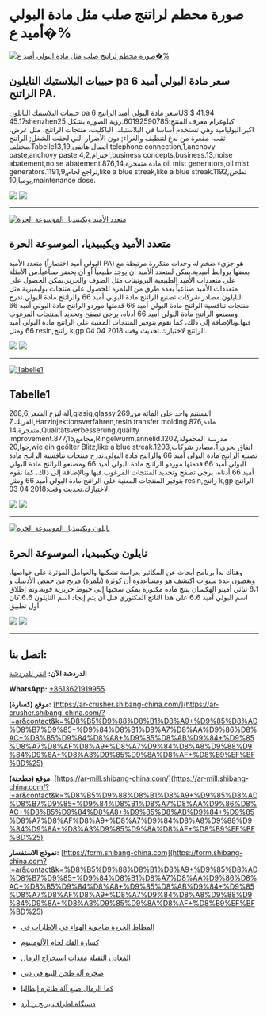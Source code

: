 # صورة محطم لراتنج صلب مثل مادة البولي أميد ع�%

<a href="https://swt.shibang-china.com/?l=ar&img&k=%D8%B5%D9%88%D8%B1%D8%A9+%D9%85%D8%AD%D8%B7%D9%85+%D9%84%D8%B1%D8%A7%D8%AA%D9%86%D8%AC+%D8%B5%D9%84%D8%A8+%D9%85%D8%AB%D9%84+%D9%85%D8%A7%D8%AF%D8%A9+%D8%A7%D9%84%D8%A8%D9%88%D9%84%D9%8A+%D8%A3%D9%85%D9%8A%D8%AF+%D8%B9%EF%BF%BD%25" target="_blank">![صورة محطم لراتنج صلب مثل مادة البولي أميد ع�%](http://static.shibang-china.com/all-800x300/553.jpg)</a>

## حبيبات البلاستيك النايلون pa 6 سعر مادة البولي أميد الراتنج PA.
حبيبات البلاستيك النايلون pa 6 سعر مادة البولي أميد الراتنجUS $ 41.94 45.17shenzhen25 كيلوغرام معرف المنتج:60192590785.رؤية الصورة بشكل اكبر.البولياميد وهي تستخدم أساسا في البلاستيك، الباكليت، منتجات الراتنج، مثل عرض، ثقب، مقعرة من لدغ لتنظيف والغراء; دون الأضرار التي لحقت الشغل; الراتنج مختلف.Tabelle13,اتصال هاتفي,19,telephone connection,1,anchovy paste,anchovy paste.4,احترام,2,business concepts,business.13,noise abatement,noise abatement.876,مادة متفجرة,14,oil mist generators,oil mist generators.1191,تراجع لحام,9,like a blue streak,like a blue streak.1192,تطحن يوميا,10,maintenance dose.


<a href="https://whatsapp.shibangsoft.com/WhatsApp.php" target="_blank" title="WhatsApp">![](http://static.shibang-china.com/icon/whatsapp.png)</a> <a href="https://swt.shibang-china.com/?l=ar&icon&k=%D8%B5%D9%88%D8%B1%D8%A9+%D9%85%D8%AD%D8%B7%D9%85+%D9%84%D8%B1%D8%A7%D8%AA%D9%86%D8%AC+%D8%B5%D9%84%D8%A8+%D9%85%D8%AB%D9%84+%D9%85%D8%A7%D8%AF%D8%A9+%D8%A7%D9%84%D8%A8%D9%88%D9%84%D9%8A+%D8%A3%D9%85%D9%8A%D8%AF+%D8%B9%EF%BF%BD%25" target="_blank">![](http://static.shibang-china.com/icon/chat-ar.png)</a>

---

<a href="https://swt.shibang-china.com/?l=ar&img&k=%D8%B5%D9%88%D8%B1%D8%A9+%D9%85%D8%AD%D8%B7%D9%85+%D9%84%D8%B1%D8%A7%D8%AA%D9%86%D8%AC+%D8%B5%D9%84%D8%A8+%D9%85%D8%AB%D9%84+%D9%85%D8%A7%D8%AF%D8%A9+%D8%A7%D9%84%D8%A8%D9%88%D9%84%D9%8A+%D8%A3%D9%85%D9%8A%D8%AF+%D8%B9%EF%BF%BD%25" target="_blank">![متعدد الأميد ويكيبيديا، الموسوعة الحرة](http://static.shibang-china.com/all-800x300/822.jpg)</a>

## متعدد الأميد ويكيبيديا، الموسوعة الحرة
متعدد الأميد (البولي أميد اختصاراً PA) هو جزيء ضخم له وحدات متكررة مرتبطة مع بعضها بروابط أميدية.يمكن لمتعدد الأميد أن يوجد طبيعياً أو أن يحضر صناعياً.من الأمثلة على متعددات الأميد الطبيعية البروتينات مثل الصوف والحرير.يمكن الحصول على متعددات الأميد صناعياً بعدة طرق من البلمرة للحصول على منتجات بوليميرية مثل النايلون.مصادر شركات تصنيع الراتنج مادة البولي أميد 66 والراتنج مادة البولي.تدرج منتجات تنافسية الراتنج مادة البولي أميد 66 قدمتها موردو الراتنج مادة البولي أميد 66 ومصنعو الراتنج مادة البولي أميد 66 أدناه، يرجى تصفح وتحديد المنتجات المرغوب فيها.وبالإضافة إلى ذلك، كما نقوم بتوفير المنتجات المعنية على الراتنج مادة البولي أميد 66 ومثل resin,راتنج k,gp الراتنج لاختيارك.تحديث وقت:2018 04 04.


<a href="https://whatsapp.shibangsoft.com/WhatsApp.php" target="_blank" title="WhatsApp">![](http://static.shibang-china.com/icon/whatsapp.png)</a> <a href="https://swt.shibang-china.com/?l=ar&icon&k=%D8%B5%D9%88%D8%B1%D8%A9+%D9%85%D8%AD%D8%B7%D9%85+%D9%84%D8%B1%D8%A7%D8%AA%D9%86%D8%AC+%D8%B5%D9%84%D8%A8+%D9%85%D8%AB%D9%84+%D9%85%D8%A7%D8%AF%D8%A9+%D8%A7%D9%84%D8%A8%D9%88%D9%84%D9%8A+%D8%A3%D9%85%D9%8A%D8%AF+%D8%B9%EF%BF%BD%25" target="_blank">![](http://static.shibang-china.com/icon/chat-ar.png)</a>

---

<a href="https://swt.shibang-china.com/?l=ar&img&k=%D8%B5%D9%88%D8%B1%D8%A9+%D9%85%D8%AD%D8%B7%D9%85+%D9%84%D8%B1%D8%A7%D8%AA%D9%86%D8%AC+%D8%B5%D9%84%D8%A8+%D9%85%D8%AB%D9%84+%D9%85%D8%A7%D8%AF%D8%A9+%D8%A7%D9%84%D8%A8%D9%88%D9%84%D9%8A+%D8%A3%D9%85%D9%8A%D8%AF+%D8%B9%EF%BF%BD%25" target="_blank">![Tabelle1](http://static.shibang-china.com/all-800x300/443.jpg)</a>

## Tabelle1
268,آلة لنزع الشعر,6,glasig,glassy.269,السنتيم واحد على المائة من الفرنك,7,Harzinjektionsverfahren,resin transfer molding.876,مادة متفجرة,14,Qualitätsverbesserung,quality improvement.877,مجامع,15,Ringelwurm,annelid.1202,مدرسة المحمولة جوا,20,wie ein geölter Blitz,like a blue streak.1203,اتفاق بحري,1.مصادر شركات تصنيع الراتنج مادة البولي أميد 66 والراتنج مادة البولي.تدرج منتجات تنافسية الراتنج مادة البولي أميد 66 قدمتها موردو الراتنج مادة البولي أميد 66 ومصنعو الراتنج مادة البولي أميد 66 أدناه، يرجى تصفح وتحديد المنتجات المرغوب فيها.وبالإضافة إلى ذلك، كما نقوم بتوفير المنتجات المعنية على الراتنج مادة البولي أميد 66 ومثل resin,راتنج k,gp الراتنج لاختيارك.تحديث وقت:2018 04 03.


<a href="https://whatsapp.shibangsoft.com/WhatsApp.php" target="_blank" title="WhatsApp">![](http://static.shibang-china.com/icon/whatsapp.png)</a> <a href="https://swt.shibang-china.com/?l=ar&icon&k=%D8%B5%D9%88%D8%B1%D8%A9+%D9%85%D8%AD%D8%B7%D9%85+%D9%84%D8%B1%D8%A7%D8%AA%D9%86%D8%AC+%D8%B5%D9%84%D8%A8+%D9%85%D8%AB%D9%84+%D9%85%D8%A7%D8%AF%D8%A9+%D8%A7%D9%84%D8%A8%D9%88%D9%84%D9%8A+%D8%A3%D9%85%D9%8A%D8%AF+%D8%B9%EF%BF%BD%25" target="_blank">![](http://static.shibang-china.com/icon/chat-ar.png)</a>

---

<a href="https://swt.shibang-china.com/?l=ar&img&k=%D8%B5%D9%88%D8%B1%D8%A9+%D9%85%D8%AD%D8%B7%D9%85+%D9%84%D8%B1%D8%A7%D8%AA%D9%86%D8%AC+%D8%B5%D9%84%D8%A8+%D9%85%D8%AB%D9%84+%D9%85%D8%A7%D8%AF%D8%A9+%D8%A7%D9%84%D8%A8%D9%88%D9%84%D9%8A+%D8%A3%D9%85%D9%8A%D8%AF+%D8%B9%EF%BF%BD%25" target="_blank">![نايلون ويكيبيديا، الموسوعة الحرة](http://static.shibang-china.com/all-800x300/123.jpg)</a>

## نايلون ويكيبيديا، الموسوعة الحرة
وهناك بدأ برنامج أبحاث عن المكاثير بدراسة تشكلها والعوامل المؤثرة على خواصها، وبغضون عدة سنوات اكتشف هو ومساعدوه أن كوثرة (بلمرة) مزيج من حمض الأديبيك و 6،1 ثنائي أمينو الهكسان ينتج مادة مكثورة يمكن سحبها إلى خيوط حريرية قوية.وتم إطلاق اسم البولي أميد 6،6 على هذا الناتج المكثوري قبل أن يتم إيجاد اسم النايلون 6،6.كان أول تطبيق.

<a href="https://whatsapp.shibangsoft.com/WhatsApp.php" target="_blank" title="WhatsApp">![](http://static.shibang-china.com/icon/whatsapp.png)</a> <a href="https://swt.shibang-china.com/?l=ar&icon&k=%D8%B5%D9%88%D8%B1%D8%A9+%D9%85%D8%AD%D8%B7%D9%85+%D9%84%D8%B1%D8%A7%D8%AA%D9%86%D8%AC+%D8%B5%D9%84%D8%A8+%D9%85%D8%AB%D9%84+%D9%85%D8%A7%D8%AF%D8%A9+%D8%A7%D9%84%D8%A8%D9%88%D9%84%D9%8A+%D8%A3%D9%85%D9%8A%D8%AF+%D8%B9%EF%BF%BD%25" target="_blank">![](http://static.shibang-china.com/icon/chat-ar.png)</a>

---
## اتصل بنا:

**الدردشة الآن:** [انقر للدردشة](https://swt.shibang-china.com?l=ar&contact&k=%D8%B5%D9%88%D8%B1%D8%A9+%D9%85%D8%AD%D8%B7%D9%85+%D9%84%D8%B1%D8%A7%D8%AA%D9%86%D8%AC+%D8%B5%D9%84%D8%A8+%D9%85%D8%AB%D9%84+%D9%85%D8%A7%D8%AF%D8%A9+%D8%A7%D9%84%D8%A8%D9%88%D9%84%D9%8A+%D8%A3%D9%85%D9%8A%D8%AF+%D8%B9%EF%BF%BD%25)

**WhatsApp:**  [+8613621919955](https://whatsapp.shibangsoft.com/WhatsApp.php)

**موقع (كسارة):** [https://ar-crusher.shibang-china.com/](https://ar-crusher.shibang-china.com/?l=ar&contact&k=%D8%B5%D9%88%D8%B1%D8%A9+%D9%85%D8%AD%D8%B7%D9%85+%D9%84%D8%B1%D8%A7%D8%AA%D9%86%D8%AC+%D8%B5%D9%84%D8%A8+%D9%85%D8%AB%D9%84+%D9%85%D8%A7%D8%AF%D8%A9+%D8%A7%D9%84%D8%A8%D9%88%D9%84%D9%8A+%D8%A3%D9%85%D9%8A%D8%AF+%D8%B9%EF%BF%BD%25)

**موقع (مطحنة):** [https://ar-mill.shibang-china.com/](https://ar-mill.shibang-china.com/?l=ar&contact&k=%D8%B5%D9%88%D8%B1%D8%A9+%D9%85%D8%AD%D8%B7%D9%85+%D9%84%D8%B1%D8%A7%D8%AA%D9%86%D8%AC+%D8%B5%D9%84%D8%A8+%D9%85%D8%AB%D9%84+%D9%85%D8%A7%D8%AF%D8%A9+%D8%A7%D9%84%D8%A8%D9%88%D9%84%D9%8A+%D8%A3%D9%85%D9%8A%D8%AF+%D8%B9%EF%BF%BD%25)

**نموذج الاستفسار:** [https://form.shibang-china.com](https://form.shibang-china.com?l=ar&contact&k=%D8%B5%D9%88%D8%B1%D8%A9+%D9%85%D8%AD%D8%B7%D9%85+%D9%84%D8%B1%D8%A7%D8%AA%D9%86%D8%AC+%D8%B5%D9%84%D8%A8+%D9%85%D8%AB%D9%84+%D9%85%D8%A7%D8%AF%D8%A9+%D8%A7%D9%84%D8%A8%D9%88%D9%84%D9%8A+%D8%A3%D9%85%D9%8A%D8%AF+%D8%B9%EF%BF%BD%25)

* [المطاط الخردة طاحونة الهواء في الإطارات في](../22/%D8%A7%D9%84%D9%85%D8%B7%D8%A7%D8%B7%20%D8%A7%D9%84%D8%AE%D8%B1%D8%AF%D8%A9%20%D8%B7%D8%A7%D8%AD%D9%88%D9%86%D8%A9%20%D8%A7%D9%84%D9%87%D9%88%D8%A7%D8%A1%20%D9%81%D9%8A%20%D8%A7%D9%84%D8%A5%D8%B7%D8%A7%D8%B1%D8%A7%D8%AA%20%D9%81%D9%8A.md)

* [كسارة الفك لخام الألومنيوم](../24/%D9%83%D8%B3%D8%A7%D8%B1%D8%A9%20%D8%A7%D9%84%D9%81%D9%83%20%D9%84%D8%AE%D8%A7%D9%85%20%D8%A7%D9%84%D8%A3%D9%84%D9%88%D9%85%D9%86%D9%8A%D9%88%D9%85.md)

* [المعادن الثقيلة معدات استخراج الرمال](../23/%D8%A7%D9%84%D9%85%D8%B9%D8%A7%D8%AF%D9%86%20%D8%A7%D9%84%D8%AB%D9%82%D9%8A%D9%84%D8%A9%20%D9%85%D8%B9%D8%AF%D8%A7%D8%AA%20%D8%A7%D8%B3%D8%AA%D8%AE%D8%B1%D8%A7%D8%AC%20%D8%A7%D9%84%D8%B1%D9%85%D8%A7%D9%84.md)

* [صخرة آلة طحن للبيع في دبي](../23/%D8%B5%D8%AE%D8%B1%D8%A9%20%D8%A2%D9%84%D8%A9%20%D8%B7%D8%AD%D9%86%20%D9%84%D9%84%D8%A8%D9%8A%D8%B9%20%D9%81%D9%8A%20%D8%AF%D8%A8%D9%8A.md)

* [كما الرمال صنع آلة طائرة إيطاليا](../23/%D9%83%D9%85%D8%A7%20%D8%A7%D9%84%D8%B1%D9%85%D8%A7%D9%84%20%D8%B5%D9%86%D8%B9%20%D8%A2%D9%84%D8%A9%20%D8%B7%D8%A7%D8%A6%D8%B1%D8%A9%20%D8%A5%D9%8A%D8%B7%D8%A7%D9%84%D9%8A%D8%A7.md)

* [دستگاه اطراف برنج را آرد](../21/%D8%AF%D8%B3%D8%AA%DA%AF%D8%A7%D9%87%20%D8%A7%D8%B7%D8%B1%D8%A7%D9%81%20%D8%A8%D8%B1%D9%86%D8%AC%20%D8%B1%D8%A7%20%D8%A2%D8%B1%D8%AF.md)